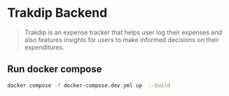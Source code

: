 # Trakdip Backend

> Trakdip is an expense tracker that helps user log their expenses and also features insights for users to make informed decisions on their expenditures.


## Run docker compose
```bash
docker compose -f docker-compose.dev.yml up  --build
```